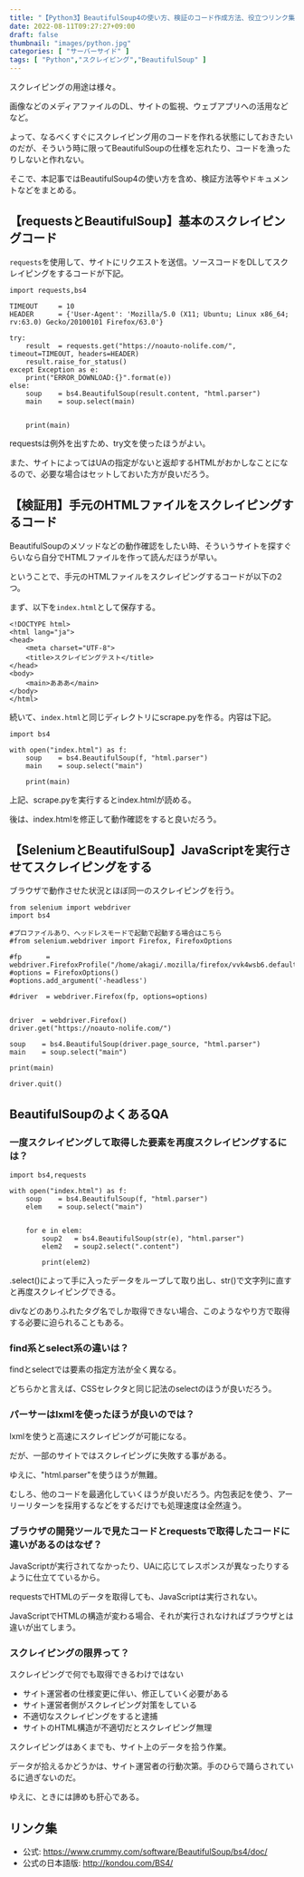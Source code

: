 ```yaml
---
title: "【Python3】BeautifulSoup4の使い方、検証のコード作成方法、役立つリンク集のまとめ【保存版】"
date: 2022-08-11T09:27:27+09:00
draft: false
thumbnail: "images/python.jpg"
categories: [ "サーバーサイド" ]
tags: [ "Python","スクレイピング","BeautifulSoup" ]
---
```


スクレイピングの用途は様々。

画像などのメディアファイルのDL、サイトの監視、ウェブアプリへの活用などなど。

よって、なるべくすぐにスクレイピング用のコードを作れる状態にしておきたいのだが、そういう時に限ってBeautifulSoupの仕様を忘れたり、コードを漁ったりしないと作れない。

そこで、本記事ではBeautifulSoup4の使い方を含め、検証方法等やドキュメントなどをまとめる。


## 【requestsとBeautifulSoup】基本のスクレイピングコード

`requests`を使用して、サイトにリクエストを送信。ソースコードをDLしてスクレイピングをするコードが下記。

    import requests,bs4
    
    TIMEOUT     = 10
    HEADER      = {'User-Agent': 'Mozilla/5.0 (X11; Ubuntu; Linux x86_64; rv:63.0) Gecko/20100101 Firefox/63.0'}
    
    try:
        result  = requests.get("https://noauto-nolife.com/", timeout=TIMEOUT, headers=HEADER)
        result.raise_for_status()
    except Exception as e:
        print("ERROR_DOWNLOAD:{}".format(e))
    else:
        soup    = bs4.BeautifulSoup(result.content, "html.parser")
        main    = soup.select(main)
    
    
        print(main)
    

requestsは例外を出すため、try文を使ったほうがよい。

また、サイトによってはUAの指定がないと返却するHTMLがおかしなことになるので、必要な場合はセットしておいた方が良いだろう。


## 【検証用】手元のHTMLファイルをスクレイピングするコード

BeautifulSoupのメソッドなどの動作確認をしたい時、そういうサイトを探すぐらいなら自分でHTMLファイルを作って読んだほうが早い。

ということで、手元のHTMLファイルをスクレイピングするコードが以下の2つ。

まず、以下を`index.html`として保存する。


    <!DOCTYPE html>
    <html lang="ja">
    <head>
        <meta charset="UTF-8">
        <title>スクレイピングテスト</title>
    </head>
    <body>
        <main>あああ</main>
    </body>
    </html>


続いて、`index.html`と同じディレクトリにscrape.pyを作る。内容は下記。

    import bs4
    
    with open("index.html") as f:
        soup    = bs4.BeautifulSoup(f, "html.parser")
        main    = soup.select("main")
    
        print(main)
    
上記、scrape.pyを実行するとindex.htmlが読める。

後は、index.htmlを修正して動作確認をすると良いだろう。



## 【SeleniumとBeautifulSoup】JavaScriptを実行させてスクレイピングをする

ブラウザで動作させた状況とほぼ同一のスクレイピングを行う。

    from selenium import webdriver
    import bs4
    
    #プロファイルあり、ヘッドレスモードで起動で起動する場合はこちら
    #from selenium.webdriver import Firefox, FirefoxOptions
    
    #fp      = webdriver.FirefoxProfile("/home/akagi/.mozilla/firefox/vvk4wsb6.default")
    #options = FirefoxOptions()
    #options.add_argument('-headless')
    
    #driver  = webdriver.Firefox(fp, options=options)
    
    
    driver  = webdriver.Firefox()
    driver.get("https://noauto-nolife.com/")
    
    soup    = bs4.BeautifulSoup(driver.page_source, "html.parser")
    main    = soup.select("main")
    
    print(main)
    
    driver.quit()


## BeautifulSoupのよくあるQA

### 一度スクレイピングして取得した要素を再度スクレイピングするには？

    import bs4,requests
    
    with open("index.html") as f:
        soup    = bs4.BeautifulSoup(f, "html.parser")
        elem    = soup.select("main")
    
    
        for e in elem:
            soup2   = bs4.BeautifulSoup(str(e), "html.parser")
            elem2   = soup2.select(".content")
    
            print(elem2)
    

.select()によって手に入ったデータをループして取り出し、str()で文字列に直すと再度スクレイピングできる。

divなどのありふれたタグ名でしか取得できない場合、このようなやり方で取得する必要に迫られることもある。



### find系とselect系の違いは？

findとselectでは要素の指定方法が全く異なる。

どちらかと言えば、CSSセレクタと同じ記法のselectのほうが良いだろう。


### パーサーはlxmlを使ったほうが良いのでは？

lxmlを使うと高速にスクレイピングが可能になる。

だが、一部のサイトではスクレイピングに失敗する事がある。

ゆえに、"html.parser"を使うほうが無難。

むしろ、他のコードを最適化していくほうが良いだろう。内包表記を使う、アーリーリターンを採用するなどをするだけでも処理速度は全然違う。

### ブラウザの開発ツールで見たコードとrequestsで取得したコードに違いがあるのはなぜ？

JavaScriptが実行されてなかったり、UAに応じてレスポンスが異なったりするように仕立てているから。

requestsでHTMLのデータを取得しても、JavaScriptは実行されない。

JavaScriptでHTMLの構造が変わる場合、それが実行されなければブラウザとは違いが出てしまう。

### スクレイピングの限界って？

スクレイピングで何でも取得できるわけではない

- サイト運営者の仕様変更に伴い、修正していく必要がある
- サイト運営者側がスクレイピング対策をしている
- 不適切なスクレイピングをすると逮捕
- サイトのHTML構造が不適切だとスクレイピング無理

スクレイピングはあくまでも、サイト上のデータを拾う作業。

データが拾えるかどうかは、サイト運営者の行動次第。手のひらで踊らされているに過ぎないのだ。

ゆえに、ときには諦めも肝心である。


## リンク集

- 公式: https://www.crummy.com/software/BeautifulSoup/bs4/doc/
- 公式の日本語版: http://kondou.com/BS4/


